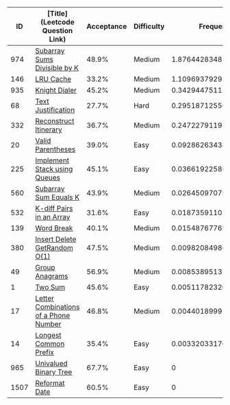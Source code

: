 |ID|[Title](Leetcode Question Link)|Acceptance|Difficulty|Frequency|
|----|-----|----|---|---|
|974|[Subarray Sums Divisible by K]( https://leetcode.com/problems/subarray-sums-divisible-by-k)|48.9%|Medium|1.8764428348188085|
|146|[LRU Cache]( https://leetcode.com/problems/lru-cache)|33.2%|Medium|1.1096937929728194|
|935|[Knight Dialer]( https://leetcode.com/problems/knight-dialer)|45.2%|Medium|0.3429447511268304|
|68|[Text Justification]( https://leetcode.com/problems/text-justification)|27.7%|Hard|0.29518712556880805|
|332|[Reconstruct Itinerary]( https://leetcode.com/problems/reconstruct-itinerary)|36.7%|Medium|0.24722791193435328|
|20|[Valid Parentheses]( https://leetcode.com/problems/valid-parentheses)|39.0%|Easy|0.09286263438126167|
|225|[Implement Stack using Queues]( https://leetcode.com/problems/implement-stack-using-queues)|45.1%|Easy|0.03661922580674248|
|560|[Subarray Sum Equals K]( https://leetcode.com/problems/subarray-sum-equals-k)|43.9%|Medium|0.026450970794755804|
|532|[K-diff Pairs in an Array]( https://leetcode.com/problems/k-diff-pairs-in-an-array)|31.6%|Easy|0.018735911057469818|
|139|[Word Break]( https://leetcode.com/problems/word-break)|40.1%|Medium|0.015487677691351377|
|380|[Insert Delete GetRandom O(1)]( https://leetcode.com/problems/insert-delete-getrandom-o1)|47.5%|Medium|0.009820849864094454|
|49|[Group Anagrams]( https://leetcode.com/problems/group-anagrams)|56.9%|Medium|0.008538951314232168|
|1|[Two Sum]( https://leetcode.com/problems/two-sum)|45.6%|Easy|0.0051178232035212715|
|17|[Letter Combinations of a Phone Number]( https://leetcode.com/problems/letter-combinations-of-a-phone-number)|46.8%|Medium|0.0044018999217624675|
|14|[Longest Common Prefix]( https://leetcode.com/problems/longest-common-prefix)|35.4%|Easy|0.003320331762984143|
|965|[Univalued Binary Tree]( https://leetcode.com/problems/univalued-binary-tree)|67.7%|Easy|0|
|1507|[Reformat Date]( https://leetcode.com/problems/reformat-date)|60.5%|Easy|0|
